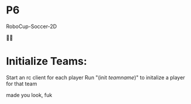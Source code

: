 # P6
RoboCup-Soccer-2D

👨‍🌾
# Initialize Teams:
Start an rc client for each player
Run "(init *teamname*)" to initalize a player for that team

made you look, fuk
